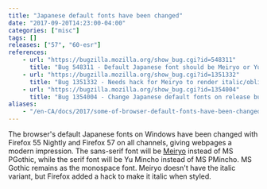 ```yaml
---
title: "Japanese default fonts have been changed"
date: "2017-09-20T14:23:00-04:00"
categories: ["misc"]
tags: []
releases: ["57", "60-esr"]
references:
    - url: "https://bugzilla.mozilla.org/show_bug.cgi?id=548311"
      title: "Bug 548311 - Default Japanese font should be Meiryo or Yu Gothic for modern Windows"
    - url: "https://bugzilla.mozilla.org/show_bug.cgi?id=1351332"
      title: "Bug 1351332 - Needs hack for Meiryo to render italic/oblique style"
    - url: "https://bugzilla.mozilla.org/show_bug.cgi?id=1354004"
      title: "Bug 1354004 - Change Japanese default fonts on release build"
aliases:
    - "/en-CA/docs/2017/some-of-browser-default-fonts-have-been-changed/"
---
```

The browser's default Japanese fonts on Windows have been changed with Firefox 55 Nightly and Firefox 57 on all channels, giving webpages a modern impression. The sans-serif font will be [Meiryo](https://en.wikipedia.org/wiki/Meiryo) instead of MS PGothic, while the serif font will be Yu Mincho instead of MS PMincho. MS Gothic remains as the monospace font. Meiryo doesn't have the italic variant, but Firefox added a hack to make it italic when styled.

